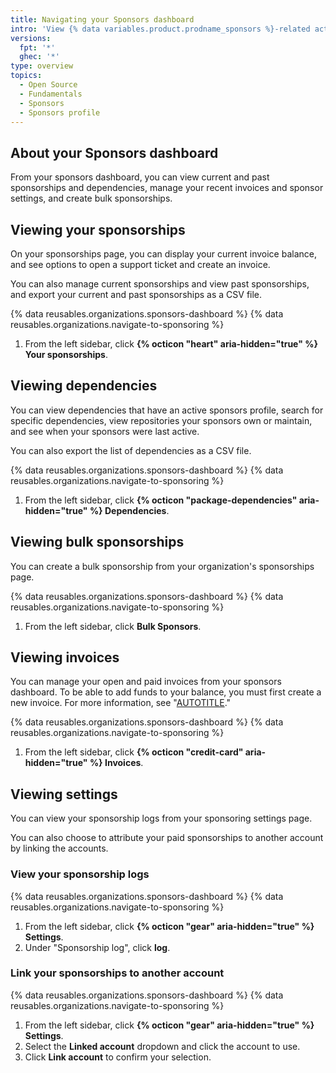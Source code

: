 ```yaml
---
title: Navigating your Sponsors dashboard
intro: 'View {% data variables.product.prodname_sponsors %}-related activity from your Sponsors dashboard.'
versions:
  fpt: '*'
  ghec: '*'
type: overview
topics:
  - Open Source
  - Fundamentals
  - Sponsors
  - Sponsors profile
---
```

## About your Sponsors dashboard

From your sponsors dashboard, you can view current and past sponsorships and dependencies, manage your recent invoices and sponsor settings, and create bulk sponsorships.

## Viewing your sponsorships

On your sponsorships page, you can display your current invoice balance, and see options to open a support ticket and create an invoice.

You can also manage current sponsorships and view past sponsorships, and export your current and past sponsorships as a CSV file.

{% data reusables.organizations.sponsors-dashboard %}
{% data reusables.organizations.navigate-to-sponsoring %}
1. From the left sidebar, click **{% octicon "heart" aria-hidden="true" %} Your sponsorships**.

## Viewing dependencies

You can view dependencies that have an active sponsors profile, search for specific dependencies, view repositories your sponsors own or maintain, and see when your sponsors were last active.

You can also export the list of dependencies as a CSV file.

{% data reusables.organizations.sponsors-dashboard %}
{% data reusables.organizations.navigate-to-sponsoring %}
1. From the left sidebar, click **{% octicon "package-dependencies" aria-hidden="true" %} Dependencies**.

## Viewing bulk sponsorships

You can create a bulk sponsorship from your organization's sponsorships page.

{% data reusables.organizations.sponsors-dashboard %}
{% data reusables.organizations.navigate-to-sponsoring %}
1. From the left sidebar, click **Bulk Sponsors**.

## Viewing invoices

You can manage your open and paid invoices from your sponsors dashboard. To be able to add funds to your balance, you must first create a new invoice. For more information, see "[AUTOTITLE](/sponsors/sponsoring-open-source-contributors/paying-for-github-sponsors-by-invoice#creating-a-new-invoice)."

{% data reusables.organizations.sponsors-dashboard %}
{% data reusables.organizations.navigate-to-sponsoring %}
1. From the left sidebar, click **{% octicon "credit-card" aria-hidden="true" %} Invoices**.

## Viewing settings

You can view your sponsorship logs from your sponsoring settings page.

You can also choose to attribute your paid sponsorships to another account by linking the accounts.

### View your sponsorship logs

{% data reusables.organizations.sponsors-dashboard %}
{% data reusables.organizations.navigate-to-sponsoring %}
1. From the left sidebar, click **{% octicon "gear" aria-hidden="true" %} Settings**.
1. Under "Sponsorship log", click **log**.

### Link your sponsorships to another account

{% data reusables.organizations.sponsors-dashboard %}
{% data reusables.organizations.navigate-to-sponsoring %}
1. From the left sidebar, click **{% octicon "gear" aria-hidden="true" %} Settings**.
1. Select the **Linked account** dropdown and click the account to use.
1. Click **Link account** to confirm your selection.
